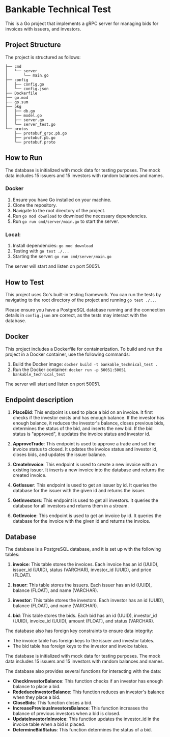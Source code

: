# Bankable Technical Test

This is a Go project that implements a gRPC server for managing bids for invoices with issuers, and investors.

## Project Structure

The project is structured as follows:

```
├── cmd
│   └── server
│       └── main.go
├── config
│   ├── config.go
│   └── config.json
├── Dockerfile
├── go.mod
├── go.sum
├── pkg
│   ├── db.go
│   ├── model.go
│   ├── server.go
│   └── server_test.go
└── protos
    ├── protobuf_grpc.pb.go
    ├── protobuf.pb.go
    └── protobuf.proto
```

## How to Run

The database is initialized with mock data for testing purposes. The mock data includes 15 issuers and 15 investors with random balances and names.

### Docker

1. Ensure you have Go installed on your machine.
2. Clone the repository.
3. Navigate to the root directory of the project.
4. Run `go mod download` to download the necessary dependencies.
5. Run `go run cmd/server/main.go` to start the server.

### Local:

1. Install dependencies: `go mod download`
2. Testing with `go test ./...`
3. Starting the server: `go run cmd/server/main.go`

The server will start and listen on port 50051.

## How to Test

This project uses Go's built-in testing framework. You can run the tests by navigating to the root directory of the project and running `go test ./...` 

Please ensure you have a PostgreSQL database running and the connection details in `config.json` are correct, as the tests may interact with the database.

## Docker

This project includes a Dockerfile for containerization. To build and run the project in a Docker container, use the following commands:

1. Build the Docker image: `docker build -t bankable_technical_test .`
2. Run the Docker container: `docker run -p 50051:50051 bankable_technical_test`

The server will start and listen on port 50051.


## Endpoint description

1. **PlaceBid**: This endpoint is used to place a bid on an invoice. It first checks if the investor exists and has enough balance. If the investor has enough balance, it reduces the investor's balance, closes previous bids, determines the status of the bid, and inserts the new bid. If the bid status is "approved", it updates the invoice status and investor id.

2. **ApproveTrade**: This endpoint is used to approve a trade and set the invoice status to closed. It updates the invoice status and investor id, closes bids, and updates the issuer balance.

3. **CreateInvoice**: This endpoint is used to create a new invoice with an existing issuer. It inserts a new invoice into the database and returns the created invoice.

4. **GetIssuer**: This endpoint is used to get an issuer by id. It queries the database for the issuer with the given id and returns the issuer.

5. **GetInvestors**: This endpoint is used to get all investors. It queries the database for all investors and returns them in a stream.

6. **GetInvoice**: This endpoint is used to get an invoice by id. It queries the database for the invoice with the given id and returns the invoice.

## Database

The database is a PostgreSQL database, and it is set up with the following tables:

1. **invoice**: This table stores the invoices. Each invoice has an id (UUID), issuer_id (UUID), status (VARCHAR), investor_id (UUID), and price (FLOAT).

2. **issuer**: This table stores the issuers. Each issuer has an id (UUID), balance (FLOAT), and name (VARCHAR).

3. **investor**: This table stores the investors. Each investor has an id (UUID), balance (FLOAT), and name (VARCHAR).

4. **bid**: This table stores the bids. Each bid has an id (UUID), investor_id (UUID), invoice_id (UUID), amount (FLOAT), and status (VARCHAR).

The database also has foreign key constraints to ensure data integrity:

- The invoice table has foreign keys to the issuer and investor tables.
- The bid table has foreign keys to the investor and invoice tables.

The database is initialized with mock data for testing purposes. The mock data includes 15 issuers and 15 investors with random balances and names.

The database also provides several functions for interacting with the data:

- **CheckInvestorBalance**: This function checks if an investor has enough balance to place a bid.
- **RededuceInvestorBalance**: This function reduces an investor's balance when they place a bid.
- **CloseBids**: This function closes a bid.
- **IncreasePreviousInvestorsBalance**: This function increases the balance of previous investors when a bid is closed.
- **UpdateInvestorInInvoice**: This function updates the investor_id in the invoice table when a bid is placed.
- **DetermineBidStatus**: This function determines the status of a bid.
